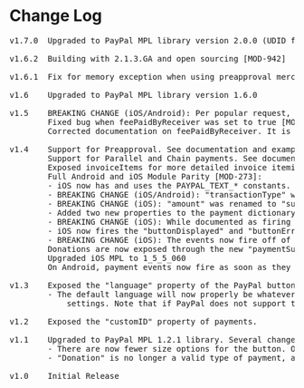 # Change Log
<pre>
v1.7.0  Upgraded to PayPal MPL library version 2.0.0 (UDID fix) [TIMODOPEN-243]

v1.6.2  Building with 2.1.3.GA and open sourcing [MOD-942]
	
v1.6.1  Fix for memory exception when using preapproval merchant name property [TIMODOPEN-152]

v1.6    Upgraded to PayPal MPL library version 1.6.0

v1.5	BREAKING CHANGE (iOS/Android): Per popular request, events will now fire on the buttons for both platforms. This makes it easier to distinguish events when multiple buttons are present in your application [MOD-384].
		Fixed bug when feePaidByReceiver was set to true [MOD-386].
		Corrected documentation on feePaidByReceiver. It is not limited to just PERSONAL payment types, as previously documented.

v1.4	Support for Preapproval. See documentation and example for more information [MOD-12].
		Support for Parallel and Chain payments. See documentation and example for more information [MOD-221][MOD-222].
		Exposed invoiceItems for more detailed invoice itemization. See documentation and example for more information.
		Full Android and iOS Module Parity [MOD-273]:
		- iOS now has and uses the PAYPAL_TEXT_* constants. It was using a "donation" boolean property, but not anymore.
		- BREAKING CHANGE (iOS/Android): "transactionType" was renamed to "paymentType", and is now a property on the "payment" dictionary. Check out the documentation and example to learn more!
		- BREAKING CHANGE (iOS): "amount" was renamed to "subtotal" to more accurately reflect what it does with the underlying PayPal MPL.
		- Added two new properties to the payment dictionary: "ipnUrl", and "memo".
		- BREAKING CHANGE (iOS): While documented as firing "paymentCancelled", the iOS module was actually firing "paymentCanceled" (with one l). "paymentCancelled" must be used from now on.
		- iOS now fires the "buttonDisplayed" and "buttonErrored" events, when appropriate.
		- BREAKING CHANGE (iOS): The events now fire off of the module itself, not the button. addEventListener should be called on Ti.Paypal, not on the button. See the documentation or example for more information!
		Donations are now exposed through the new "paymentSubtype" property on the payment dictionary. Check out the documentation and example for more information! [MOD-260]
		Upgraded iOS MPL to 1_5_5_060
		On Android, payment events now fire as soon as they happen instead of waiting until after the dialog is closed [MOD-294].

v1.3	Exposed the "language" property of the PayPal button.
		- The default language will now properly be whatever language the user has selected in their internationalization
			settings. Note that if PayPal does not support the users language, they will fall back to use English.

v1.2	Exposed the "customID" property of payments.

v1.1    Upgraded to PayPal MPL 1.2.1 library. Several changes to the API had to be made as a consequence:
        - There are now fewer size options for the button. Only the following sizes remain: 152x33, 194x37, 278x43, and 294x43
        - "Donation" is no longer a valid type of payment, according to the library
        
v1.0    Initial Release
